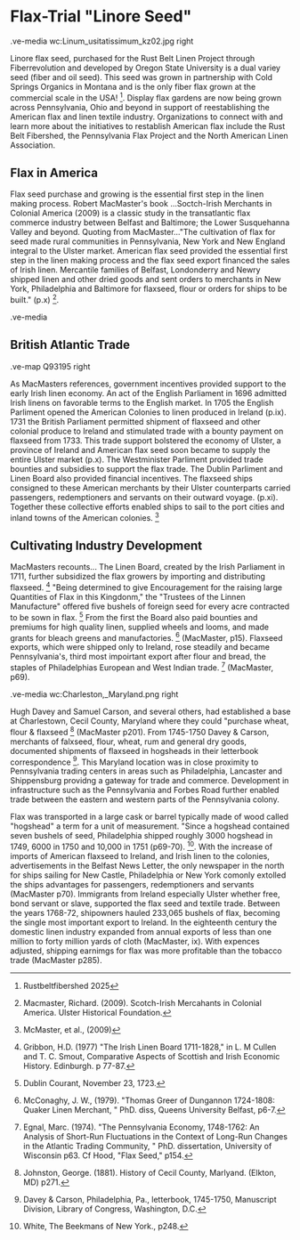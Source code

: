# Flax-Trial "Linore Seed"
.ve-media wc:Linum_usitatissimum_kz02.jpg right

Linore flax seed, purchased for the Rust Belt Linen Project through Fiberrevolution and developed by Oregon State University is a dual variey seed (fiber and oil seed). This seed was grown in partnership with Cold Springs Organics in Montana and is the only fiber flax grown at the commercial scale in the USA! [^1].  Display flax gardens are now being grown across Pennsylvania, Ohio and beyond in support of reestablishing the American flax and linen textile industry.  Organizations to connect with and learn more about the initiatives to restablish American flax include the Rust Belt Fibershed, the Pennsylvania Flax Project and the North American Linen Association.

## Flax in America

Flax seed purchase and growing is the essential first step in the linen making process. Robert MacMaster's book ...Soctch-Irish Merchants in Colonial America (2009) is a classic study in the transatlantic flax commerce industry between Belfast and Baltimore; the Lower Susquehanna Valley and beyond. Quoting from MacMaster..."The cultivation of flax for seed made rural communities in Pennsylvania, New York and New England integral to the Ulster market. American flax seed provided the essential first step in the linen making process and the flax seed export financed the sales of Irish linen.  Mercantile families of Belfast, Londonderry and Newry shipped linen and other dried goods and sent orders to merchants in New York, Philadelphia and Baltimore for flaxseed, flour or orders for ships to be built." (p.x) [^2].  

.ve-media 

## British Atlantic Trade

.ve-map Q93195 right

As MacMasters references, government incentives provided support to the early Irish linen economy.  An act of the English Parliament in 1696 admitted Irish linens on favorable terms to the English market.  In 1705 the English Parliment opened the American Colonies to linen produced in Ireland (p.ix).  1731 the British Parliament permitted shipment of flaxseed and other colonial produce to Ireland and stimulated trade with a bounty payment on flaxseed from 1733. This trade support bolstered the economy of Ulster, a province of Ireland and American flax seed soon became to supply the entire Ulster market (p.x). The Westminister Parliment provided trade bounties and subsidies to support the flax trade. The Dublin Parliment and Linen Board also provided financial incentives. The flaxseed ships consigned to these American merchants by their Ulster counterparts carried passengers, redemptioners and servants on their outward voyage. (p.xi). Together these collective efforts enabled ships to sail to the port cities and inland towns of the American colonies. [^3]

## Cultivating Industry Development

MacMasters recounts... The Linen Board, created by the Irish Parliament in 1711, further subsidized the flax growers by importing and distributing flaxseed. [^4]  "Being determined to give Encouragement for the raising large Quantities of Flax in this Kingdonm,"  the "Trustees of the Linnen Manufacture" offered five bushels of foreign seed for every acre contracted to be sown in flax. [^5]  From the first the Board also paid bounties and premiums for high quality linen, supplied wheels and looms, and made grants for bleach greens and manufactories. [^6] (MacMaster, p15).  Flaxseed exports, which were shipped only to Ireland, rose steadily and became Pennsylvania's, third most impoirtant export after flour and bread, the staples of Philadelphias European and West Indian trade. [^7] (MacMaster, p69).

.ve-media wc:Charleston,_Maryland.png  right

Hugh Davey and Samuel Carson, and several others, had established a base at Charlestown, Cecil County, Maryland where they could "purchase wheat, flour & flaxseed [^8] (MacMaster p201).  From 1745-1750 Davey & Carson, merchants of falxseed, flour, wheat, rum and general dry goods, documented shipments of flaxseed in hogsheads in their letterbook correspondence [^9]. This Maryland location was in close proximity to Pennsylvania trading centers in areas such as Philadelphia, Lancaster and Shippensburg providng a gateway for trade and commerce. Development in infrastructure such as the Pennsylvania and Forbes Road further enabled trade between the eastern and western parts of the Pennsylvania colony.



Flax was transported in a large cask or barrel typically made of wood called "hogshead" a term for a unit of measurement.  "Since a hogshead contained seven bushels of seed,  Philadelphia shipped roughly 3000 hogshead in 1749, 6000 in 1750 and 10,000 in 1751 (p69-70). [^10].   With the increase of imports of American flaxseed to Ireland, and Irish linen to the colonies, advertisements in the Belfast News Letter, the only newspaper in the north for ships sailing for New Castle, Philadelphia or New York comonly extolled the ships advantages for passengers, redemptioners and servants (MacMaster p70).  Immigrants from Ireland especially Ulster whether free, bond servant or slave, supported the flax seed and textile trade.  Between the years 1768-72, shipowners hauled 233,065 bushels of flax, becoming the single most important export to Ireland.  In the eighteenth century the domestic linen industry expanded from annual exports of less than one million to forty million yards of cloth (MacMaster, ix). With expences adjusted, shipping earnimgs for flax was more profitable than the tobacco trade (MacMaster p285).  


[^1]: Rustbeltfibershed 2025
[^2]: Macmaster, Richard. (2009). Scotch-Irish Mercahants in Colonial America. Ulster Historical Foundation.
[^3]: McMaster, et al., (2009) 
[^4]: Gribbon, H.D. (1977) "The Irish Linen Board 1711-1828," in L. M Cullen and T. C. Smout, Comparative Aspects of Scottish and Irish Economic History. Edinburgh. p 77-87.
[^5]: Dublin Courant, November 23, 1723.
[^6]: McConaghy, J. W., (1979). "Thomas Greer of Dungannon 1724-1808: Quaker Linen Merchant, " PhD. diss, Queens University Belfast, p6-7.
[^7]: Egnal, Marc. (1974). "The Pennsylvania Economy, 1748-1762: An Analysis of Short-Run Fluctuations in the Context of Long-Run Changes in the Atlantic Trading Community, " PhD. dissertation, University of Wisconsin p63. Cf Hood, "Flax Seed," p154.
[^8]: Johnston, George. (1881). History of Cecil County, Marlyand. (Elkton, MD) p271.
[^9]: Davey & Carson, Philadelphia, Pa., letterbook, 1745-1750, Manuscript Division, Library of Congress, Washington, D.C. 
[^10]: White, The Beekmans of New York., p248.
